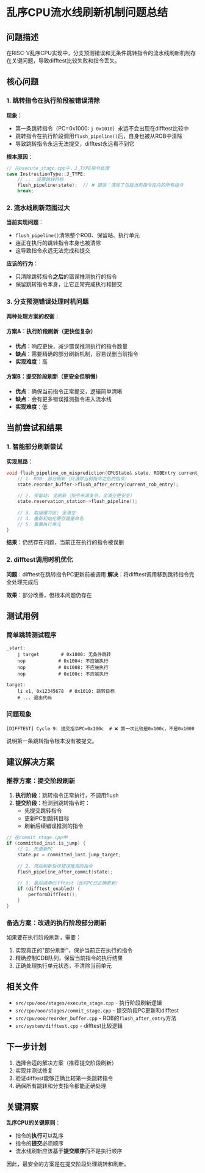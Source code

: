 # 乱序CPU流水线刷新机制问题总结

## 问题描述

在RISC-V乱序CPU实现中，分支预测错误和无条件跳转指令的流水线刷新机制存在关键问题，导致difftest比较失败和指令丢失。

## 核心问题

### 1. 跳转指令在执行阶段被错误清除

**现象**：
- 第一条跳转指令（PC=0x1000: `j 0x1010`）永远不会出现在difftest比较中
- 跳转指令在执行阶段调用`flush_pipeline()`后，自身也被从ROB中清除
- 导致跳转指令永远无法提交，difftest永远看不到它

**根本原因**：
```cpp
// 在execute_stage.cpp中，J_TYPE指令处理
case InstructionType::J_TYPE:
    // ... 设置跳转目标
    flush_pipeline(state);  // ❌ 错误：清除了包括当前指令在内的所有指令
    break;
```

### 2. 流水线刷新范围过大

**当前实现问题**：
- `flush_pipeline()`清除整个ROB、保留站、执行单元
- 连正在执行的跳转指令本身也被清除
- 这导致指令永远无法完成和提交

**应该的行为**：
- 只清除跳转指令**之后**的错误推测执行的指令
- 保留跳转指令本身，让它正常完成执行和提交

### 3. 分支预测错误处理时机问题

**两种处理方案的权衡**：

#### 方案A：执行阶段刷新（更快但复杂）
- **优点**：响应更快，减少错误推测执行的指令数量
- **缺点**：需要精确的部分刷新机制，容易误删当前指令
- **实现难度**：高

#### 方案B：提交阶段刷新（更安全但稍慢）
- **优点**：确保当前指令正常提交，逻辑简单清晰
- **缺点**：会有更多错误推测指令进入流水线
- **实现难度**：低

## 当前尝试和结果

### 1. 智能部分刷新尝试

**实现思路**：
```cpp
void flush_pipeline_on_misprediction(CPUState& state, ROBEntry current_rob_entry) {
    // 1. ROB: 部分刷新（只清除当前指令之后的指令）
    state.reorder_buffer->flush_after_entry(current_rob_entry);
    
    // 2. 保留站: 全刷新（指令来源复杂，全清空更安全）
    state.reservation_station->flush_pipeline();
    
    // 3. 取指缓冲区: 全清空
    // 4. 重新初始化寄存器重命名
    // 5. 重置执行单元
}
```

**结果**：仍然存在问题，当前正在执行的指令被误删

### 2. difftest调用时机优化

**问题**：difftest在跳转指令PC更新前被调用
**解决**：将difftest调用移到跳转指令完全处理完成后

**效果**：部分改善，但根本问题仍存在

## 测试用例

### 简单跳转测试程序
```assembly
_start:
    j target        # 0x1000: 无条件跳转
    nop            # 0x1004: 不应被执行
    nop            # 0x1008: 不应被执行
    nop            # 0x100c: 不应被执行
    
target:
    li x1, 0x12345678  # 0x1010: 跳转目标
    # ... 退出代码
```

### 问题现象
```
[DIFFTEST] Cycle 9: 提交指令PC=0x100c  # ❌ 第一次比较是0x100c，不是0x1000
```

说明第一条跳转指令根本没有被提交。

## 建议解决方案

### 推荐方案：提交阶段刷新

1. **执行阶段**：跳转指令正常执行，不调用flush
2. **提交阶段**：检测到跳转指令时：
   - 先提交跳转指令
   - 更新PC到跳转目标
   - 刷新后续错误推测的指令

```cpp
// 在commit_stage.cpp中
if (committed_inst.is_jump) {
    // 1. 先更新PC
    state.pc = committed_inst.jump_target;
    
    // 2. 然后刷新后续错误推测的指令
    flush_pipeline_after_commit(state);
    
    // 3. 最后调用difftest（此时PC已正确更新）
    if (difftest_enabled) {
        performDiffTest();
    }
}
```

### 备选方案：改进的执行阶段部分刷新

如果要在执行阶段刷新，需要：
1. 实现真正的"部分刷新"，保护当前正在执行的指令
2. 精确控制CDB队列，保留当前指令的执行结果
3. 正确处理执行单元状态，不清除当前单元

## 相关文件

- `src/cpu/ooo/stages/execute_stage.cpp` - 执行阶段刷新逻辑
- `src/cpu/ooo/stages/commit_stage.cpp` - 提交阶段PC更新和difftest
- `src/cpu/ooo/reorder_buffer.cpp` - ROB的`flush_after_entry`方法
- `src/system/difftest.cpp` - difftest比较逻辑

## 下一步计划

1. 选择合适的解决方案（推荐提交阶段刷新）
2. 实现并测试修复
3. 验证difftest能够正确比较第一条跳转指令
4. 确保所有跳转和分支指令都能正确处理

## 关键洞察

**乱序CPU的关键原则**：
- 指令的**执行**可以乱序
- 指令的**提交**必须顺序
- 流水线刷新应该基于**提交顺序**而不是执行顺序

因此，最安全的方案是在提交阶段处理跳转和刷新。
